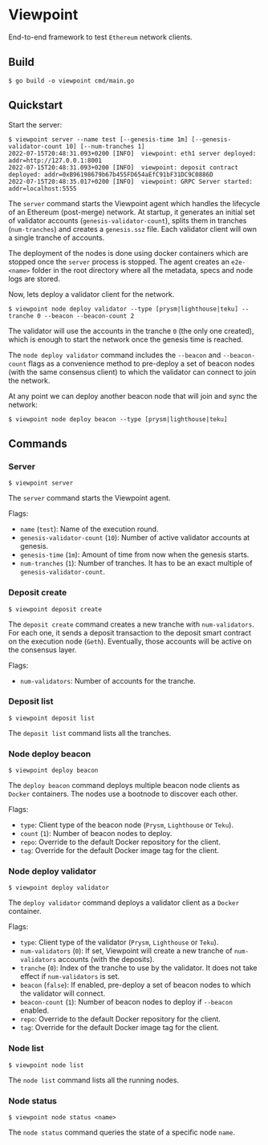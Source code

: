 # Viewpoint

End-to-end framework to test `Ethereum` network clients.

## Build

```
$ go build -o viewpoint cmd/main.go
```

## Quickstart

Start the server:

```
$ viewpoint server --name test [--genesis-time 1m] [--genesis-validator-count 10] [--num-tranches 1]
2022-07-15T20:48:31.093+0200 [INFO]  viewpoint: eth1 server deployed: addr=http://127.0.0.1:8001
2022-07-15T20:48:31.093+0200 [INFO]  viewpoint: deposit contract deployed: addr=0xB96198679b67b455FD654aEfC91bF31DC9C0886D
2022-07-15T20:48:35.017+0200 [INFO]  viewpoint: GRPC Server started: addr=localhost:5555
```

The `server` command starts the Viewpoint agent which handles the lifecycle of an Ethereum (post-merge) network. At startup, it generates an initial set of validator accounts (`genesis-validator-count`), splits them in tranches (`num-tranches`) and creates a `genesis.ssz` file. Each validator client will own a single tranche of accounts.

The deployment of the nodes is done using docker containers which are stopped once the `server` process is stopped. The agent creates an `e2e-<name>` folder in the root directory where all the metadata, specs and node logs are stored.

Now, lets deploy a validator client for the network.

```
$ viewpoint node deploy validator --type [prysm|lighthouse|teku] --tranche 0 --beacon --beacon-count 2
```

The validator will use the accounts in the tranche `0` (the only one created), which is enough to start the network once the genesis time is reached.

The `node deploy validator` command includes the `--beacon` and `--beacon-count` flags as a convenience method to pre-deploy a set of beacon nodes (with the same consensus client) to which the validator can connect to join the network.

At any point we can deploy another beacon node that will join and sync the network:

```
$ viewpoint node deploy beacon --type [prysm|lighthouse|teku]
```

## Commands

### Server

```
$ viewpoint server
```

The `server` command starts the Viewpoint agent.

Flags:

- `name` (`test`): Name of the execution round.
- `genesis-validator-count` (`10`): Number of active validator accounts at genesis.
- `genesis-time` (`1m`): Amount of time from now when the genesis starts.
- `num-tranches` (`1`): Number of tranches. It has to be an exact multiple of `genesis-validator-count`.

### Deposit create

```
$ viewpoint deposit create
```

The `deposit create` command creates a new tranche with `num-validators`. For each one, it sends a deposit transaction to the deposit smart contract on the execution node (`Geth`). Eventually, those accounts will be active on the consensus layer.

Flags:

- `num-validators`: Number of accounts for the tranche.

### Deposit list

```
$ viewpoint deposit list
```

The `deposit list` command lists all the tranches.

### Node deploy beacon

```
$ viewpoint deploy beacon
```

The `deploy beacon` command deploys multiple beacon node clients as `Docker` containers. The nodes use a bootnode to discover each other.

Flags:

- `type`: Client type of the beacon node (`Prysm`, `Lighthouse` or `Teku`).
- `count` (`1`): Number of beacon nodes to deploy.
- `repo`: Override to the default Docker repository for the client.
- `tag`: Override for the default Docker image tag for the client.

### Node deploy validator

```
$ viewpoint deploy validator
```

The `deploy validator` command deploys a validator client as a `Docker` container.

Flags:

- `type`: Client type of the validator (`Prysm`, `Lighthouse` or `Teku`).
- `num-validators` (`0`): If set, Viewpoint will create a new tranche of `num-validators` accounts (with the deposits).
- `tranche` (`0`): Index of the tranche to use by the validator. It does not take effect if `num-validators` is set.
- `beacon` (`false`): If enabled, pre-deploy a set of beacon nodes to which the validator will connect.
- `beacon-count` (`1`): Number of beacon nodes to deploy if `--beacon` enabled.
- `repo`: Override to the default Docker repository for the client.
- `tag`: Override for the default Docker image tag for the client.

### Node list

```
$ viewpoint node list
```

The `node list` command lists all the running nodes.

### Node status

```
$ viewpoint node status <name>
```

The `node status` command queries the state of a specific node `name`.
